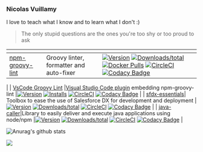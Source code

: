 ### Nicolas Vuillamy

I love to teach what I know and to learn what I don't :)

> The only stupid questions are the ones you're too shy or too proud to ask

| <!-- -->   | <!-- -->   | <!-- -->   |
|--|--|--|
| [npm-groovy-lint](https://github.com/nvuillam/npm-groovy-lint)| Groovy linter, formatter and auto-fixer |[![Version](https://img.shields.io/npm/v/npm-groovy-lint.svg)](https://npmjs.org/package/npm-groovy-lint) [![Downloads/total](https://img.shields.io/npm/dt/npm-groovy-lint.svg)](https://npmjs.org/package/npm-groovy-lint) [![Docker Pulls](https://img.shields.io/docker/pulls/nvuillam/npm-groovy-lint)](https://hub.docker.com/r/nvuillam/npm-groovy-lint) [![CircleCI](https://circleci.com/gh/nvuillam/npm-groovy-lint/tree/master.svg?style=shield)](https://circleci.com/gh/nvuillam/npm-groovy-lint/tree/master) [![Codacy Badge](https://app.codacy.com/project/badge/Grade/60cd9f66f3014ee09b821ce6c3f631b6)](https://www.codacy.com/manual/nvuillam/npm-groovy-lint?utm_source=github.com&amp;utm_medium=referral&amp;utm_content=nvuillam/npm-groovy-lint&amp;utm_campaign=Badge_Grade)
|
| [VsCode Groovy Lint](https://github.com/nvuillam/vscode-groovy-lint) |[Visual Studio Code plugin](https://marketplace.visualstudio.com/items?itemName=NicolasVuillamy.vscode-groovy-lint) embedding npm-groovy-lint |[![Version](https://vsmarketplacebadge.apphb.com/version/NicolasVuillamy.vscode-groovy-lint.svg)](https://marketplace.visualstudio.com/items?itemName=NicolasVuillamy.vscode-groovy-lint) [![Installs](https://vsmarketplacebadge.apphb.com/installs/NicolasVuillamy.vscode-groovy-lint.svg)](https://marketplace.visualstudio.com/items?itemName=NicolasVuillamy.vscode-groovy-lint) [![CircleCI](https://circleci.com/gh/nvuillam/vscode-groovy-lint/tree/master.svg?style=shield)](https://circleci.com/gh/nvuillam/vscode-groovy-lint/tree/master) [![Codacy Badge](https://app.codacy.com/project/badge/Grade/2a0bf58ef2a94e87aecee72a76135baa)](https://www.codacy.com/manual/nvuillam/vscode-groovy-lint?utm_source=github.com&amp;utm_medium=referral&amp;utm_content=nvuillam/vscode-groovy-lint&amp;utm_campaign=Badge_Grade)
|
| [sfdx-essentials](https://github.com/nvuillam/sfdx-essentials)| Toolbox to ease the use of Salesforce DX for development and deployment |[![Version](https://img.shields.io/npm/v/sfdx-essentials.svg)](https://npmjs.org/package/sfdx-essentials) [![Downloads/total](https://img.shields.io/npm/dt/sfdx-essentials.svg)](https://npmjs.org/package/sfdx-essentials) [![CircleCI](https://circleci.com/gh/nvuillam/sfdx-essentials/tree/master.svg?style=shield)](https://circleci.com/gh/nvuillam/sfdx-essentials/tree/master) [![Codacy Badge](https://app.codacy.com/project/badge/Grade/ef9117945e6d452887d724f612af89dc)](https://www.codacy.com/manual/nvuillam/sfdx-essentials?utm_source=github.com&amp;utm_medium=referral&amp;utm_content=nvuillam/sfdx-essentials&amp;utm_campaign=Badge_Grade)
|
| [java-caller](https://github.com/nvuillam/node-java-caller)|Library to easily deliver and execute java applications using node/npm |[![Version](https://img.shields.io/npm/v/java-caller.svg)](https://npmjs.org/package/java-caller) [![Downloads/total](https://img.shields.io/npm/dt/java-caller.svg)](https://npmjs.org/package/java-caller) [![CircleCI](https://circleci.com/gh/nvuillam/node-java-caller/tree/master.svg?style=shield)](https://circleci.com/gh/nvuillam/node_java_caller/tree/master) [![Codacy Badge](https://app.codacy.com/project/badge/Grade/2f74d43c38764caab0c6f76a7a668df3)](https://www.codacy.com/manual/nvuillam/node-java-caller?utm_source=github.com&amp;utm_medium=referral&amp;utm_content=nvuillam/node-java-caller&amp;utm_campaign=Badge_Grade)
|

![Anurag's github stats](https://github-readme-stats.vercel.app/api?username=nvuillam&theme=dark&show_icons=true)

![](https://komarev.com/ghpvc/?username=nvuillam&color=green)
